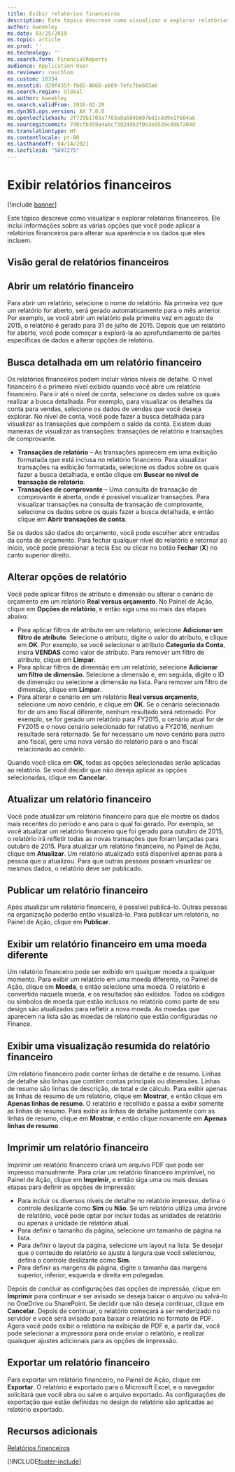 ```yaml
---
title: Exibir relatórios financeiros
description: Este tópico descreve como visualizar e explorar relatórios financeiros no Microsoft Dynamics 365 Finance. Ele inclui informações sobre as várias opções que você pode aplicar a relatórios financeiros para alterar sua aparência e os dados que eles incluem.
author: kweekley
ms.date: 03/25/2019
ms.topic: article
ms.prod: ''
ms.technology: ''
ms.search.form: FinancialReports
audience: Application User
ms.reviewer: roschlom
ms.custom: 10334
ms.assetid: d20f435f-fb65-4068-ab09-7efc7be683a6
ms.search.region: Global
ms.author: kweekley
ms.search.validFrom: 2016-02-28
ms.dyn365.ops.version: AX 7.0.0
ms.openlocfilehash: 2f729b1703a7703a8a604b007bd1c8d9e1f604a6
ms.sourcegitcommit: 7d0cfb359a4abc7392ddb3f0b3e9539c40b7204d
ms.translationtype: HT
ms.contentlocale: pt-BR
ms.lasthandoff: 04/14/2021
ms.locfileid: "5897275"
---
```

# <a name="view-financial-reports"></a>Exibir relatórios financeiros

[!include [banner](../includes/banner.md)]

Este tópico descreve como visualizar e explorar relatórios financeiros. Ele inclui informações sobre as várias opções que você pode aplicar a relatórios financeiros para alterar sua aparência e os dados que eles incluem.

<a name="financial-reporting-overview"></a>Visão geral de relatórios financeiros
----------------------------

## <a name="open-a-financial-report"></a>Abrir um relatório financeiro
Para abrir um relatório, selecione o nome do relatório. Na primeira vez que um relatório for aberto, será gerado automaticamente para o mês anterior. Por exemplo, se você abrir um relatório pela primeira vez em agosto de 2015, o relatório é gerado para 31 de julho de 2015. Depois que um relatório for aberto, você pode começar a explorá-la ao aprofundamento de partes específicas de dados e alterar opções de relatório.

## <a name="drill-down-on-a-financial-report"></a>Busca detalhada em um relatório financeiro
Os relatórios financeiros podem incluir vários níveis de detalhe. O nível financeiro é o primeiro nível exibido quando você abre um relatório financeiro. Para ir até o nível de conta, selecione os dados sobre os quais realizar a busca detalhada. Por exemplo, para visualizar os detalhes da conta para vendas, selecione os dados de vendas que você deseja explorar. No nível de conta, você pode fazer a busca detalhada para visualizar as transações que compõem o saldo da conta. Existem duas maneiras de visualizar as transações: transações de relatório e transações de comprovante.

-   **Transações de relatório** – As transações aparecem em uma exibição formatada que está inclusa no relatório financeiro. Para visualizar transações na exibição formatada, selecione os dados sobre os quais fazer a busca detalhada, e então clique em **Buscar no nível de transação de relatório**.
-   **Transações de comprovante** – Uma consulta de transação de comprovante é aberta, onde é possível visualizar transações. Para visualizar transações na consulta de transação de comprovante, selecione os dados sobre os quais fazer a busca detalhada, e então clique em **Abrir transações de conta**.

Se os dados são dados do orçamento, você pode escolher abrir entradas da conta de orçamento. Para fechar qualquer nível do relatório e retornar ao início, você pode pressionar a tecla Esc ou clicar no botão **Fechar** (**X**) no canto superior direito.

## <a name="change-report-options"></a>Alterar opções de relatório
Você pode aplicar filtros de atributo e dimensão ou alterar o cenário de orçamento em um relatório **Real versus orçamento**. No Painel de Ação, clique em **Opções de relatório**, e então siga uma ou mais das etapas abaixo:

-   Para aplicar filtros de atributo em um relatório, selecione **Adicionar um filtro de atributo**. Selecione o atributo, digite o valor do atributo, e clique em **OK**. Por exemplo, se você selecionar o atributo **Categoria da Conta**, insira **VENDAS** como valor de atributo. Para remover um filtro de atributo, clique em **Limpar**.
-   Para aplicar filtros de dimensão em um relatório, selecione **Adicionar um filtro de dimensão**. Selecione a dimensão e, em seguida, digite o ID de dimensão ou selecione a dimensão na lista. Para remover um filtro de dimensão, clique em **Limpar**.
-   Para alterar o cenário em um relatório **Real versus orçamento**, selecione um novo cenário, e clique em **OK**. Se o cenário selecionado for de um ano fiscal diferente, nenhum resultado será retornado. Por exemplo, se for gerado um relatório para FY2015, o cenário atual for de FY2015 e o novo cenário selecionado for relativo a FY2016, nenhum resultado será retornado. Se for necessário um novo cenário para outro ano fiscal, gere uma nova versão do relatório para o ano fiscal relacionado ao cenário.

Quando você clica em **OK**, todas as opções selecionadas serão aplicadas ao relatório. Se você decidir que não deseja aplicar as opções selecionadas, clique em **Cancelar**.

## <a name="update-a-financial-report"></a>Atualizar um relatório financeiro
Você pode atualizar um relatório financeiro para que ele mostre os dados mais recentes do período e ano para o qual foi gerado. Por exemplo, se você atualizar um relatório financeiro que foi gerado para outubro de 2015, o relatório irá refletir todas as novas transações que foram lançadas para outubro de 2015. Para atualizar um relatório financeiro, no Painel de Ação, clique em **Atualizar**. Um relatório atualizado está disponível apenas para a pessoa que o atualizou. Para que outras pessoas possam visualizar os mesmos dados, o relatório deve ser publicado.

## <a name="publish-a-financial-report"></a>Publicar um relatório financeiro
Após atualizar um relatório financeiro, é possível publicá-lo. Outras pessoas na organização poderão então visualizá-lo. Para publicar um relatório, no Painel de Ação, clique em **Publicar**.

## <a name="display-a-financial-report-in-a-different-currency"></a>Exibir um relatório financeiro em uma moeda diferente
Um relatório financeiro pode ser exibido em qualquer moeda a qualquer momento. Para exibir um relatório em uma moeda diferente, no Painel de Ação, clique em **Moeda**, e então selecione uma moeda. O relatório é convertido naquela moeda, e os resultados são exibidos. Todos os códigos ou símbolos de moeda que estão inclusos no relatório como parte de seu design são atualizados para refletir a nova moeda. As moedas que aparecem na lista são as moedas de relatório que estão configuradas no Finance.

## <a name="display-a-summarized-view-of-the-financial-report"></a>Exibir uma visualização resumida do relatório financeiro
Um relatório financeiro pode conter linhas de detalhe e de resumo. Linhas de detalhe são linhas que contêm contas principais ou dimensões. Linhas de resumo são linhas de descrição, de total e de cálculo. Para exibir apenas as linhas de resumo de um relatório, clique em **Mostrar**, e então clique em **Apenas linhas de resumo**. O relatório é recolhido e passa a exibir somente as linhas de resumo. Para exibir as linhas de detalhe juntamente com as linhas de resumo, clique em **Mostrar**, e então clique novamente em **Apenas linhas de resumo**.

## <a name="print-a-financial-report"></a>Imprimir um relatório financeiro
Imprimir um relatório financeiro criará um arquivo PDF que pode ser impresso manualmente. Para criar um relatório financeiro imprimível, no Painel de Ação, clique em **Imprimir**, e então siga uma ou mais dessas etapas para definir as opções de impressão:

-   Para incluir os diversos níveis de detalhe no relatório impresso, defina o controle deslizante como **Sim** ou **Não**. Se um relatório utiliza uma árvore de relatório, você pode optar por incluir todas as unidades de relatório ou apenas a unidade de relatório atual.
-   Para definir o tamanho da página, selecione um tamanho de página na lista.
-   Para definir o layout da página, selecione um layout na lista. Se desejar que o conteúdo do relatório se ajuste à largura que você selecionou, defina o controle deslizante como **Sim**.
-   Para definir as margens da página, digite o tamanho das margens superior, inferior, esquerda e direita em polegadas.

Depois de concluir as configurações das opções de impressão, clique em **Imprimir** para continuar e ser avisado se deseja baixar o arquivo ou salvá-lo no OneDrive ou SharePoint. Se decidir que não deseja continuar, clique em **Cancelar**. Depois de continuar, o relatório começará a ser renderizado no servidor e você será avisado para baixar o relatório no formato de PDF. Agora você pode exibir o relatório na exibição de PDF e, a partir daí, você pode selecionar a impressora para onde enviar o relatório, e realizar quaisquer ajustes adicionais para as opções de impressão.

## <a name="export-a-financial-report"></a>Exportar um relatório financeiro
Para exportar um relatório financeiro, no Painel de Ação, clique em **Exportar**. O relatório é exportado para o Microsoft Excel, e o navegador solicitará que você abra ou salve o arquivo exportado. As configurações de exportação que estão definidas no design do relatório são aplicadas ao relatório exportado.    

<a name="additional-resources"></a>Recursos adicionais
--------

[Relatórios financeiros](../../fin-ops-core/dev-itpro/analytics/financial-reporting-intro.md)






[!INCLUDE[footer-include](../../includes/footer-banner.md)]